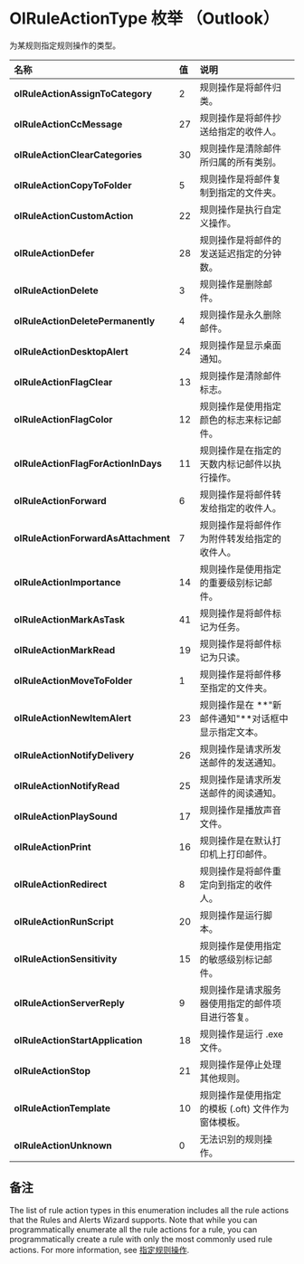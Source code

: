 
# OlRuleActionType 枚举 （Outlook）

为某规则指定规则操作的类型。



|**名称**|**值**|**说明**|
|:-----|:-----|:-----|
|**olRuleActionAssignToCategory**|2|规则操作是将邮件归类。|
|**olRuleActionCcMessage**|27|规则操作是将邮件抄送给指定的收件人。|
|**olRuleActionClearCategories**|30|规则操作是清除邮件所归属的所有类别。|
|**olRuleActionCopyToFolder**|5|规则操作是将邮件复制到指定的文件夹。|
|**olRuleActionCustomAction**|22|规则操作是执行自定义操作。|
|**olRuleActionDefer**|28|规则操作是将邮件的发送延迟指定的分钟数。|
|**olRuleActionDelete**|3|规则操作是删除邮件。|
|**olRuleActionDeletePermanently**|4|规则操作是永久删除邮件。|
|**olRuleActionDesktopAlert**|24|规则操作是显示桌面通知。|
|**olRuleActionFlagClear**|13|规则操作是清除邮件标志。|
|**olRuleActionFlagColor**|12|规则操作是使用指定颜色的标志来标记邮件。|
|**olRuleActionFlagForActionInDays**|11|规则操作是在指定的天数内标记邮件以执行操作。|
|**olRuleActionForward**|6|规则操作是将邮件转发给指定的收件人。|
|**olRuleActionForwardAsAttachment**|7|规则操作是将邮件作为附件转发给指定的收件人。|
|**olRuleActionImportance**|14|规则操作是使用指定的重要级别标记邮件。|
|**olRuleActionMarkAsTask**|41|规则操作是将邮件标记为任务。|
|**olRuleActionMarkRead**|19|规则操作是将邮件标记为只读。|
|**olRuleActionMoveToFolder**|1|规则操作是将邮件移至指定的文件夹。|
|**olRuleActionNewItemAlert**|23|规则操作是在 **"新邮件通知"**对话框中显示指定文本。|
|**olRuleActionNotifyDelivery**|26|规则操作是请求所发送邮件的发送通知。|
|**olRuleActionNotifyRead**|25|规则操作是请求所发送邮件的阅读通知。|
|**olRuleActionPlaySound**|17|规则操作是播放声音文件。|
|**olRuleActionPrint**|16|规则操作是在默认打印机上打印邮件。|
|**olRuleActionRedirect**|8|规则操作是将邮件重定向到指定的收件人。|
|**olRuleActionRunScript**|20|规则操作是运行脚本。|
|**olRuleActionSensitivity**|15|规则操作是使用指定的敏感级别标记邮件。|
|**olRuleActionServerReply**|9|规则操作是请求服务器使用指定的邮件项目进行答复。|
|**olRuleActionStartApplication**|18|规则操作是运行 .exe 文件。|
|**olRuleActionStop**|21|规则操作是停止处理其他规则。|
|**olRuleActionTemplate**|10|规则操作是使用指定的模板 (.oft) 文件作为窗体模板。|
|**olRuleActionUnknown**|0|无法识别的规则操作。|

## 备注

The list of rule action types in this enumeration includes all the rule actions that the Rules and Alerts Wizard supports. Note that while you can programmatically enumerate all the rule actions for a rule, you can programmatically create a rule with only the most commonly used rule actions. For more information, see [指定规则操作](http://msdn.microsoft.com/library/c5f83c81-0e01-38aa-5ec7-3932b4443e43%28Office.15%29.aspx).

